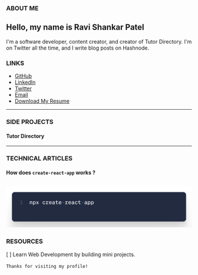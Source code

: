 ### ABOUT ME
## Hello, my name is Ravi Shankar Patel

I'm a software developer, content creator, and creator of Tutor Directory. I'm on Twitter all the time, and I write blog posts on Hashnode.

### LINKS
- [GitHub](https://github.com/ravipatelctf)
- [LinkedIn](https://www.linkedin.com/in/ravipatelctf/)
- [Twitter](https://x.com/ravipatelctf)
- [Email](https://ravipatelctf@gmail.com)
- [Download My Resume](https://drive.google.com/file/d/1kE8j_fzy5JRjCvVAOHlsXKsJaRNRSUTQ/view?usp=drive_link)
---
### SIDE PROJECTS

#### Tutor Directory

---
### TECHNICAL ARTICLES

#### How does `create-react-app` works ?
![Relative](/cra-1.png)
---
### RESOURCES

[ ] Learn Web Development by building mini projects.

`Thanks for visiting my profile!`